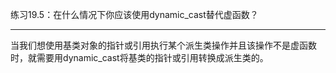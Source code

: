 练习19.5：在什么情况下你应该使用dynamic_cast替代虚函数？

---

当我们想使用基类对象的指针或引用执行某个派生类操作并且该操作不是虚函数时，就需要用dynamic_cast将基类的指针或引用转换成派生类的。

